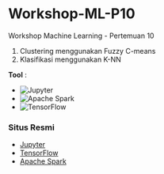 # Workshop-ML-P10
Workshop Machine Learning - Pertemuan 10
1. Clustering menggunakan Fuzzy C-means
2. Klasifikasi menggunakan K-NN

**Tool** :  
- ![Jupyter](https://img.shields.io/badge/Jupyter-white?style=for-the-badge&logo=jupyter&logoColor=Orange) 
- ![Apache Spark](https://img.shields.io/badge/Apache%20Spark-E25A1C?style=for-the-badge&logo=apache-spark&logoColor=white)  
- ![TensorFlow](https://img.shields.io/badge/TensorFlow-FF6F00?style=for-the-badge&logo=tensorflow&logoColor=white)
### Situs Resmi

- [Jupyter](https://jupyter.org/)
- [TensorFlow](https://www.tensorflow.org/)
- [Apache Spark](https://spark.apache.org/)
